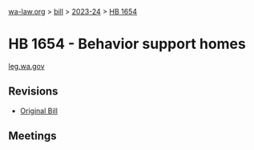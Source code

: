 [wa-law.org](/) > [bill](/bill/) > [2023-24](/bill/2023-24/) > [HB 1654](/bill/2023-24/hb/1654/)

# HB 1654 - Behavior support homes
[leg.wa.gov](https://app.leg.wa.gov/billsummary?BillNumber=1654&Year=2023&Initiative=false)

## Revisions
* [Original Bill](1/)

## Meetings
